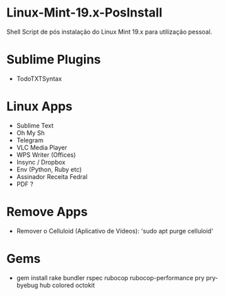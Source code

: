 # Linux-Mint-19.x-PosInstall
Shell Script de pós instalação do Linux Mint 19.x para utilização pessoal.

# Sublime Plugins 
* TodoTXTSyntax

# Linux Apps 
* Sublime Text
* Oh My Sh
* Telegram
* VLC Media Player
* WPS Writer (Offices)
* Insync / Dropbox 
* Env (Python, Ruby etc)
* Assinador Receita Fedral 
* PDF ? 

# Remove Apps
* Remover o Celluloid (Aplicativo de Vídeos): 'sudo apt purge celluloid'

# Gems 
* gem install rake bundler rspec rubocop rubocop-performance pry pry-byebug hub colored octokit
